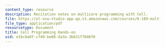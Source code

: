 ```yaml
---
content_type: resource
description: Recitation notes on multicore programming with Cell.
file: https://ol-ocw-studio-app-qa.s3.amazonaws.com/courses/6-189-multicore-programming-primer-january-iap-2007/e1bc0a0fc749be80da3a3b631f7846f0_6189recitatn2.pdf
file_type: application/pdf
resourcetype: Document
title: Cell Programming Hands-on
uid: e1bc0a0f-c749-be80-da3a-3b631f7846f0
---
```

